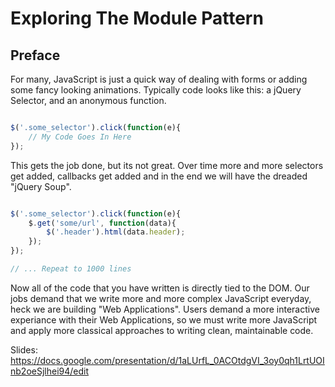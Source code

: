 Exploring The Module Pattern
============================

Preface
-------

For many, JavaScript is just a quick way of dealing with forms or adding some fancy looking animations. Typically code looks like this: a jQuery Selector, and an anonymous function.

```javascript

$('.some_selector').click(function(e){
	// My Code Goes In Here
});

```

This gets the job done, but its not great. Over time more and more selectors get added, callbacks get added and in the end we will have the dreaded "jQuery Soup".

```javascript

$('.some_selector').click(function(e){
	$.get('some/url', function(data){
		$('.header').html(data.header);
	});
});

// ... Repeat to 1000 lines

```

Now all of the code that you have written is directly tied to the DOM. Our jobs demand that we write more and more complex JavaScript everyday, heck we are building "Web Applications". Users demand a more interactive experiance with their Web Applications, so we must write more JavaScript and apply more classical approaches to writing clean, maintainable code.



Slides: https://docs.google.com/presentation/d/1aLUrfL_0ACOtdgVI_3oy0qh1LrtUOInb2oeSjlhei94/edit